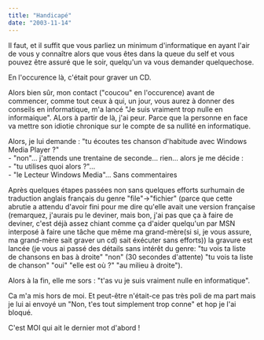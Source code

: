 ```yaml
---
title: "Handicapé"
date: "2003-11-14"
---
```


Il faut, et il suffit que vous parliez un minimum d'informatique en ayant l'air de vous y connaître alors que vous êtes dans la queue du self et vous pouvez être assuré que le soir, quelqu'un va vous demander quelquechose.

En l'occurence là, c'était pour graver un CD.

Alors bien sûr, mon contact ("coucou" en l'occurence) avant de commencer, comme tout ceux à qui, un jour, vous aurez à donner des conseils en informatique, m'a lancé "Je suis vraiment trop nulle en informaique". ALors à partir de là, j'ai peur. Parce que la personne en face va mettre son idiotie chronique sur le compte de sa nullité en informatique.

Alors, je lui demande : "tu écoutes tes chanson d'habitude avec Windows Media Player ?"  
\- "non"... j'attends une trentaine de seconde... rien... alors je me décide :  
\- "tu utilises quoi alors ?"...  
\- "le Lecteur Windows Media"... Sans commentaires  

Après quelques étapes passées non sans quelques efforts surhumain de traduction anglais français du genre "file"->"fichier" (parce que cette abrutie a attendu d'avoir fini pour me dire qu'elle avait une version française (remarquez, j'aurais pu le deviner, mais bon, j'ai pas que ça à faire de deviner, c'est déjà assez chiant comme ça d'aider quelqu'un par MSN interposé à faire une tâche que même ma grand-mère(si si, je vous assure, ma grand-mère sait graver un cd) sait éxécuter sans efforts)) la gravure est lancée (je vous ai passé des détails sans intérêt du genre: "tu vois ta liste de chansons en bas à droite" "non" (30 secondes d'attente) "tu vois ta liste de chanson" "oui" "elle est où ?" "au milieu à droite").

Alors à la fin, elle me sors : "t'as vu je suis vraiment nulle en informatique".

Ca m'a mis hors de moi. Et peut-être n'était-ce pas très poli de ma part mais je lui ai envoyé un "Non, t'es tout simplement trop conne" et hop je l'ai bloqué.

C'est MOI qui ait le dernier mot d'abord !
